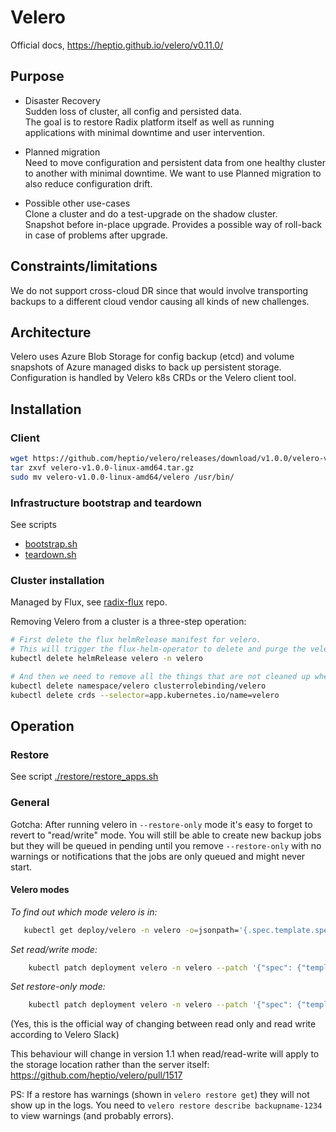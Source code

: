 # Velero

Official docs, https://heptio.github.io/velero/v0.11.0/

## Purpose

* Disaster Recovery  
Sudden loss of cluster, all config and persisted data.  
The goal is to restore Radix platform itself as well as running applications with minimal downtime and user intervention.  

* Planned migration  
Need to move configuration and persistent data from one healthy cluster to another with minimal downtime. We want to use Planned migration to also reduce configuration drift.  

* Possible other use-cases  
Clone a cluster and do a test-upgrade on the shadow cluster.  
Snapshot before in-place upgrade. Provides a possible way of roll-back in case of problems after upgrade.

## Constraints/limitations

We do not support cross-cloud DR since that would involve transporting backups to a different cloud vendor causing all kinds of new challenges.

## Architecture

Velero uses Azure Blob Storage for config backup (etcd) and volume snapshots of Azure managed disks to back up persistent storage.  
Configuration is handled by Velero k8s CRDs or the Velero client tool.

## Installation

### Client

```sh
wget https://github.com/heptio/velero/releases/download/v1.0.0/velero-v1.0.0-linux-amd64.tar.gz
tar zxvf velero-v1.0.0-linux-amd64.tar.gz
sudo mv velero-v1.0.0-linux-amd64/velero /usr/bin/
``` 

### Infrastructure bootstrap and teardown

See scripts
- [bootstrap.sh](./bootstrap.sh)
- [teardown.sh](./teardown.sh)

### Cluster installation

Managed by Flux, see [radix-flux](https://github.com/equinor/radix-flux) repo.  

Removing Velero from a cluster is a three-step operation:

```sh
# First delete the flux helmRelease manifest for velero.
# This will trigger the flux-helm-operator to delete and purge the velero helm release.
kubectl delete helmRelease velero -n velero

# And then we need to remove all the things that are not cleaned up when deleting the helm release
kubectl delete namespace/velero clusterrolebinding/velero
kubectl delete crds --selector=app.kubernetes.io/name=velero
```

## Operation

### Restore

See script [./restore/restore_apps.sh](./restore/restore_apps.sh)

### General

Gotcha: After running velero in `--restore-only` mode it's easy to forget to revert to "read/write" mode. You will still be able to create new backup jobs but they will be queued in pending until you remove `--restore-only` with no warnings or notifications that the jobs are only queued and might never start.

#### Velero modes

*To find out which mode velero is in:*
```sh  
   kubectl get deploy/velero -n velero -o=jsonpath='{.spec.template.spec.containers[0].args}'
```

*Set read/write mode:*

```sh
    kubectl patch deployment velero -n velero --patch '{"spec": {"template": {"spec": {"containers": [{"name": "velero","args": ["server"]}]}}}}'
```

*Set restore-only mode:*

```sh
    kubectl patch deployment velero -n velero --patch '{"spec": {"template": {"spec": {"containers": [{"name": "velero","args": ["server", "--restore-only"]}]}}}}'
```

(Yes, this is the official way of changing between read only and read write according to Velero Slack)

This behaviour will change in version 1.1 when read/read-write will apply to the storage location rather than the server itself: https://github.com/heptio/velero/pull/1517

PS: If a restore has warnings (shown in `velero restore get`) they will not show up in the logs. You need to `velero restore describe backupname-1234` to view warnings (and probably errors).






